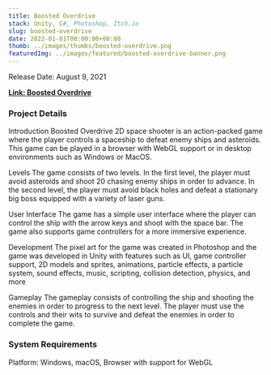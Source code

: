 ```yaml
---
title: Boosted Overdrive
stack: Unity, C#, Photoshop, Itch.io
slug: boosted-overdrive
date: 2022-01-01T00:00:00+00:00
thumb: ../images/thumbs/boosted-overdrive.png
featuredImg: ../images/featured/boosted-overdrive-banner.png
---
```


Release Date: August 9, 2021

[**Link: Boosted Overdrive**](https://pablomarcel.itch.io/boosted-overdrive)

### Project Details

Introduction
Boosted Overdrive 2D space shooter is an action-packed game where the player controls a spaceship to defeat enemy ships and asteroids.
This game can be played in a browser with WebGL support or in desktop environments such as Windows or MacOS.

Levels
The game consists of two levels. In the first level, the player must avoid asteroids and shoot 20 chasing enemy ships in order to advance.
In the second level, the player must avoid black holes and defeat a stationary big boss equipped with a variety of laser guns.

User Interface
The game has a simple user interface where the player can control the ship with the arrow keys and shoot with the space bar.
The game also supports game controllers for a more immersive experience.

Development
The pixel art for the game was created in Photoshop and the game was developed in Unity with features such as UI, game controller support, 2D models and sprites, animations, particle effects, a particle system, sound effects, music, scripting, collision detection, physics, and more

Gameplay
The gameplay consists of controlling the ship and shooting the enemies in order to progress to the next level.
The player must use the controls and their wits to survive and defeat the enemies in order to complete the game.

### System Requirements

Platform: Windows, macOS, Browser with support for WebGL
